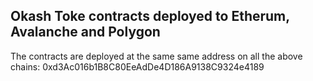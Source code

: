 ## Okash Toke contracts deployed to Etherum, Avalanche and Polygon

The contracts are deployed at the same same address on all the above chains:
0xd3Ac016b1B8C80EeAdDe4D186A9138C9324e4189
